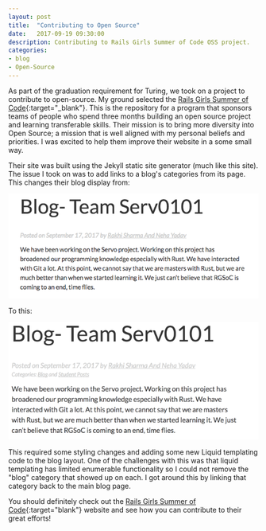 ```yaml
---
layout: post
title:  "Contributing to Open Source"
date:   2017-09-19 09:30:00
description: Contributing to Rails Girls Summer of Code OSS project.
categories:
- blog
- Open-Source
---
```


As part of the graduation requirement for Turing, we took on a project to contribute to open-source. My ground selected the [Rails Girls Summer of Code](https://github.com/rails-girls-summer-of-code/summer-of-code){:target="_blank"}.  This is the repository for a program that sponsors teams of people who spend three months building an open source project and learning transferable skills.  Their mission is to bring more diversity into Open Source; a mission that is well aligned with my personal beliefs and priorities.  I was excited to help them improve their website in a some small way.

Their site was built using the Jekyll static site generator (much like this site).  The issue I took on was to add links to a blog's categories from its page. This changes their blog display from:

![Rails Girls Summer of Code - Blog - Pre change](/assets/images/oss_pre.png "Rails Girls Summer of Code - Blog - Pre change")

To this:

![Rails Girls Summer of Code - Blog - post change](/assets/images/oss_post.png "Rails Girls Summer of Code - Blog - Post change")

This required some styling changes and adding some new Liquid templating code to the blog layout.  One of the challenges with this was that liquid templating has limited enumerable functionality so I could not remove the "blog" category that showed up on each.  I got around this by linking that category back to the main blog page.

You should definitely check out the [Rails Girls Summer of Code](https://railsgirlssummerofcode.org/){:target="blank"} website and see how you can contribute to their great efforts!